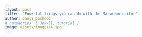 ```yaml
---
layout: post
title:  "Powerful things you can do with the Markdown editor"
author: paola_pacheco
# categories: [ Jekyll, tutorial ]
image: assets/images/4.jpg
---
```


